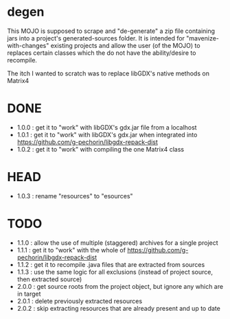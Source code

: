 degen
=====

This MOJO is supposed to scrape and "de-generate" a zip file containing jars into a project's generated-sources folder.
It is intended for "mavenize-with-changes" existing projects and allow the user (of the MOJO) to replaces certain classes which the do not have the ability/desire to recompile.

The itch I wanted to scratch was to replace libGDX's native methods on Matrix4

DONE
====
 * 1.0.0 : get it to "work" with libGDX's gdx.jar file from a localhost
 * 1.0.1 : get it to "work" with libGDX's gdx.jar when integrated into https://github.com/g-pechorin/libgdx-repack-dist
 * 1.0.2 : get it to "work" with compiling the one Matrix4 class

HEAD
====
 * 1.0.3 : rename "resources" to "esources"

TODO
====
 * 1.1.0 : allow the use of multiple (staggered) archives for a single project
 * 1.1.1 : get it to "work" with the whole of https://github.com/g-pechorin/libgdx-repack-dist
 * 1.1.2 : get it to recompile .java files that are extracted from sources
 * 1.1.3 : use the same logic for all exclusions (instead of project source, then extracted source)
 * 2.0.0 : get source roots from the project object, but ignore any which are in target
 * 2.0.1 : delete previously extracted resources
 * 2.0.2 : skip extracting resources that are already present and up to date